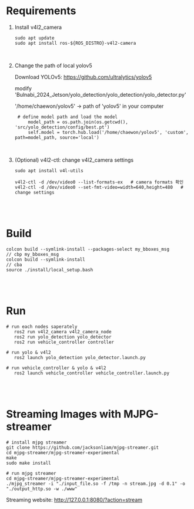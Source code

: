 # Requirements

1. Install v4l2_camera

   ```
   sudo apt update
   sudo apt install ros-${ROS_DISTRO}-v4l2-camera
   ```
<br/>

2. Change the path of local yolov5

   Download YOLOv5: https://github.com/ultralytics/yolov5

   modify 'Bulnabi_2024_Jetson/yolo_detection/yolo_detection/yolo_detector.py'

   '/home/chaewon/yolov5' -> path of 'yolov5' in your computer
   
   ```
    # define model path and load the model
        model_path = os.path.join(os.getcwd(), 'src/yolo_detection/config/best.pt')
        self.model = torch.hub.load('/home/chaewon/yolov5', 'custom', path=model_path, source='local')
   ```
<br/>

3. (Optional) v4l2-ctl: change v4l2_camera settings

   ```
   sudo apt install v4l-utils

   v4l2-ctl -d /dev/video0 --list-formats-ex   # camera formats 확인
   v4l2-ctl -d /dev/video0 --set-fmt-video=width=640,height=480   # change settings
   ```

<br/>
<br/>


# Build

```
colcon build --symlink-install --packages-select my_bboxes_msg       // cbp my_bboxes_msg
colcon build --symlink-install                                       // cba
source ./install/local_setup.bash
```

<br/>
<br/>


# Run

```
# run each nodes saperately
   ros2 run v4l2_camera v4l2_camera_node
   ros2 run yolo_detection yolo_detector
   ros2 run vehicle_controller controller

# run yolo & v4l2
   ros2 launch yolo_detection yolo_detector.launch.py

# run vehicle_controller & yolo & v4l2
   ros2 launch vehicle_controller vehicle_controller.launch.py
```

<br/>
<br/>

# Streaming Images with MJPG-streamer

```
# install mjpg streamer
git clone https://github.com/jacksonliam/mjpg-streamer.git
cd mjpg-streamer/mjpg-streamer-experimental
make
sudo make install
```

```
# run mjpg streamer
cd mjpg-streamer/mjpg-streamer-experimental
./mjpg_streamer -i "./input_file.so -f /tmp -n stream.jpg -d 0.1" -o "./output_http.so -w ./www"
```

Streaming website: http://127.0.0.1:8080/?action=stream


<br/>
<br/>
